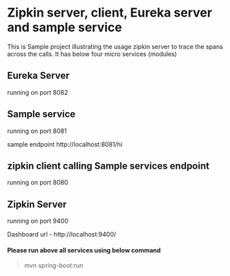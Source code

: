 # Zipkin server, client, Eureka server and sample service
This is Sample project illustrating the usage zipkin server to trace the spans across the calls. It has below four micro services (modules) 

## Eureka Server
running on port 8082

## Sample service
running on port 8081

sample endpoint http://localhost:8081/hi

## zipkin client calling Sample services endpoint
running on port 8080

## Zipkin Server
running on port 9400

Dashboard url - http://localhost:9400/
#### Please run above all services using below command
> mvn spring-boot:run

